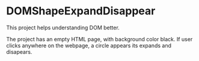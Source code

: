 # DOMShapeExpandDisappear
This project helps understanding DOM better.

The project has an empty HTML page, with background color black. If user clicks anywhere on the webpage, a circle appears its expands and disapears.

